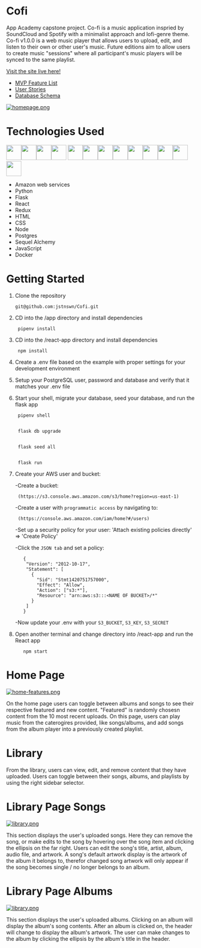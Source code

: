 # Cofi

App Academy capstone project.
Co-fi is a music application inspried by SoundCloud and Spotify with a minimalist approach and lofi-genre theme. Co-fi v1.0.0 is a web music player that allows users to upload, edit, and listen to their own or other user's music. Future editions aim to allow users to create music "sessions" where all participant's music players will be synced to the same playlist.

[Visit the site live here!](https://co-fi.herokuapp.com/)

* [MVP Feature List](https://github.com/jstnswn/Cofi/wiki/Feature-List)
* [User Stories](https://github.com/jstnswn/Cofi/wiki/User-Stories)
* [Database Schema](https://github.com/jstnswn/Cofi/wiki/Database-Schema)

[![homepage.png](https://i.postimg.cc/DZFbZYMs/Screen-Shot-2022-03-24-at-1-33-42-AM.png)](https://postimg.cc/p9GdckxX)

# Technologies Used

<img src="https://cdn.jsdelivr.net/gh/devicons/devicon/icons/python/python-original.svg" height=40/><img src="https://cdn.jsdelivr.net/gh/devicons/devicon/icons/flask/flask-original.svg" height=40/><img src="https://cdn.jsdelivr.net/gh/devicons/devicon/icons/sqlalchemy/sqlalchemy-original.svg" height=40/><img src="https://cdn.jsdelivr.net/gh/devicons/devicon/icons/postgresql/postgresql-original-wordmark.svg" height=40 />
<img  src="https://cdn.jsdelivr.net/gh/devicons/devicon/icons/javascript/javascript-original.svg"  height=40/><img src="https://cdn.jsdelivr.net/gh/devicons/devicon/icons/react/react-original.svg" height=40/><img src="https://cdn.jsdelivr.net/gh/devicons/devicon/icons/redux/redux-original.svg" height=40/><img  src="https://cdn.jsdelivr.net/gh/devicons/devicon/icons/css3/css3-original.svg"  height=40/><img  src="https://cdn.jsdelivr.net/gh/devicons/devicon/icons/html5/html5-original.svg"  height=40/><img  src="https://cdn.jsdelivr.net/gh/devicons/devicon/icons/git/git-original.svg"  height=40/><img src="https://cdn.jsdelivr.net/gh/devicons/devicon/icons/docker/docker-original.svg" height=40/><img  src="https://cdn.jsdelivr.net/gh/devicons/devicon/icons/vscode/vscode-original.svg"  height=40/><img src="https://cdn.jsdelivr.net/gh/devicons/devicon/icons/amazonwebservices/amazonwebservices-original-wordmark.svg" height=40 />


- Amazon web services
- Python
- Flask
- React
- Redux
- HTML
- CSS
- Node
- Postgres
- Sequel Alchemy
- JavaScript
- Docker
# Getting Started

1. Clone the repository

       git@github.com:jstnswn/Cofi.git

2. CD into the /app directory and install dependencies

        pipenv install

3. CD into the /react-app directory and install dependencies

        npm install

4. Create a .env file based on the example with proper settings for your development environment

5. Setup your PostgreSQL user, password and database and verify that it matches your .env file

6. Start your shell, migrate your database, seed your database, and run the flask app

        pipenv shell


        flask db upgrade


        flask seed all


        flask run

7. Create your AWS user and bucket:

      -Create a bucket:

        (https://s3.console.aws.amazon.com/s3/home?region=us-east-1)

      -Create a user with `programmatic access` by navigating to:

        (https://console.aws.amazon.com/iam/home?#/users)

      -Set up a security policy for your user: 'Attach existing policies directly' => 'Create Policy'

      -Click the `JSON tab` and set a policy:

          {
           "Version": "2012-10-17",
           "Statement": [
             {
               "Sid": "Stmt1420751757000",
               "Effect": "Allow",
               "Action": ["s3:*"],
               "Resource": "arn:aws:s3:::<NAME OF BUCKET>/*"
             }
           ]
          }

      -Now update your .env with your `S3_BUCKET`, `S3_KEY`, `S3_SECRET`

8. Open another terminal and change directory into /react-app and run the React app

          npm start
          
# Home Page
[![home-features.png](https://i.postimg.cc/CK9PP24W/Screen-Shot-2022-03-24-at-2-49-39-AM.png)](https://postimg.cc/wtcQ30ZV)

On the home page users can toggle between albums and songs to see their respective featured and new content. "Featured" is randomly chosesn content from the 10 most recent uploads. On this page, users can play music from the caterogires provided, like songs/albums, and add songs from the album player into a previously created playlist.

# Library

From the library, users can view, edit, and remove content that they have uploaded. Users can toggle between their songs, albums, and playlists by using the right sidebar selector.

# Library Page Songs

[![library.png](https://i.postimg.cc/cHQmDLCn/Screen-Shot-2022-03-24-at-2-48-44-AM.png)](https://postimg.cc/XGYdq3wj)

This section displays the user's uploaded songs. Here they can remove the song, or make edits to the song by hovering over the song item and clicking the ellipsis on the far right. Users can edit the song's title, artist, album, audio file, and artwork. A song's default artwork display is the artwork of the album it belongs to, therefor changed song artwork will only appear if the song becomes single / no longer belongs to an album.

# Library Page Albums

[![library.png](https://i.postimg.cc/HkxyJkCt/Screen-Shot-2022-03-24-at-1-34-23-AM.png)](https://postimg.cc/N53MSYFy)

This section displays the user's uploaded albums. Clicking on an album will display the album's song contents. After an album is clicked on, the header will change to display the album's artwork. The user can make changes to the album by clicking the ellipsis by the album's title in the header.
